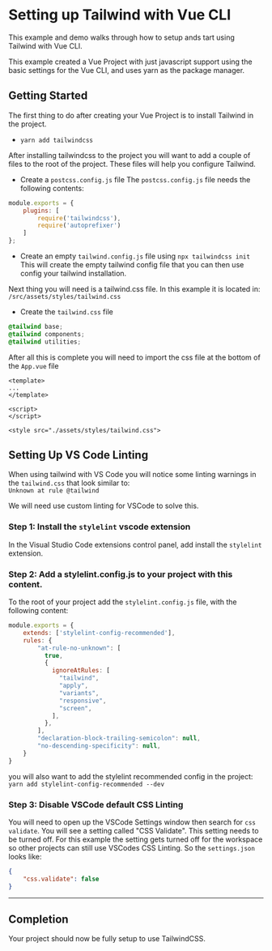 # Setting up Tailwind with Vue CLI
This example and demo walks through how to setup ands tart using Tailwind with Vue CLI. 

This example created a Vue Project with just javascript support using the basic settings for the Vue CLI, and uses yarn as the package manager.

## Getting Started
The first thing to do after creating your Vue Project is to install Tailwind in the project.
* `yarn add tailwindcss`

After installing tailwindcss to the project you will want to add a couple of files to the root of the project. These files will help you configure Tailwind.

* Create a `postcss.config.js` file
The `postcss.config.js` file needs the following contents:
```js
module.exports = {
    plugins: [
        require('tailwindcss'),
        require('autoprefixer')
    ]
};
```

* Create an empty `tailwind.config.js` file using `npx tailwindcss init`
This will create the empty tailwind config file that you can then use config your tailwind installation.

Next thing you will need is a tailwind.css file. In this example it is located in: `/src/assets/styles/tailwind.css`
* Create the `tailwind.css` file
```css
@tailwind base;
@tailwind components;
@tailwind utilities;
```

After all this is complete you will need to import the css file at the bottom of the `App.vue` file
```vue
<template>
...
</template>

<script>
</script>

<style src="./assets/styles/tailwind.css">
```

## Setting Up VS Code Linting
When using tailwind with VS Code you will notice some linting warnings in the `tailwind.css`  that look similar to:  
`Unknown at rule @tailwind`

We will need use custom linting for VSCode to solve this.

### Step 1: Install the `stylelint` vscode extension
In the Visual Studio Code extensions control panel, add install the `stylelint` extension.

### Step 2: Add a stylelint.config.js to your project with this content.
To the root of your project add the `stylelint.config.js` file, with the following content:
```js
module.exports = {
    extends: ['stylelint-config-recommended'],
    rules: {
        "at-rule-no-unknown": [
          true,
          {
            ignoreAtRules: [
              "tailwind",
              "apply",
              "variants",
              "responsive",
              "screen",
            ],
          },
        ],
        "declaration-block-trailing-semicolon": null,
        "no-descending-specificity": null,
    }
}
```

you will also want to add the stylelint recommended config in the project: 
`yarn add stylelint-config-recommended --dev`

### Step 3: Disable VSCode default CSS Linting
You will need to open up the VSCode Settings window then search for `css validate`. 
You will see a setting called "CSS Validate". This setting needs to be turned off. For this example the setting gets turned off for the workspace so other projects can still use VSCodes CSS Linting. So the `settings.json` looks like:
```json
{
    "css.validate": false
}
``` 
---

## Completion
Your project should now be fully setup to use TailwindCSS. 

